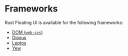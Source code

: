 # Frameworks

Rust Floating UI is available for the following frameworks:

-   [DOM (`web-sys`)](./dom.md)
-   [Dioxus](./dioxus.md)
-   [Leptos](./leptos.md)
-   [Yew](./yew.md)
